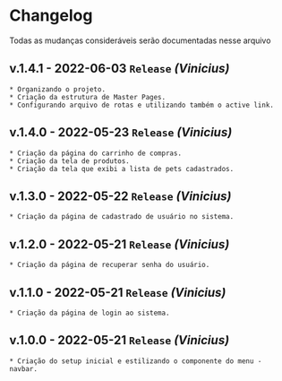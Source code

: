 # Changelog
Todas as mudanças consideráveis serão documentadas nesse arquivo

## v.1.4.1 - 2022-06-03 `Release` _(Vinicius)_
    * Organizando o projeto. 
    * Criação da estrutura de Master Pages. 
    * Configurando arquivo de rotas e utilizando também o active link.

## v.1.4.0 - 2022-05-23 `Release` _(Vinicius)_
    * Criação da página do carrinho de compras.
    * Criação da tela de produtos.
    * Criação da tela que exibi a lista de pets cadastrados.

## v.1.3.0 - 2022-05-22 `Release` _(Vinicius)_
    * Criação da página de cadastrado de usuário no sistema.

## v.1.2.0 - 2022-05-21 `Release` _(Vinicius)_
    * Criação da página de recuperar senha do usuário.

## v.1.1.0 - 2022-05-21 `Release` _(Vinicius)_
    * Criação da página de login ao sistema.

## v.1.0.0 - 2022-05-21 `Release` _(Vinicius)_
    * Criação do setup inicial e estilizando o componente do menu - navbar.